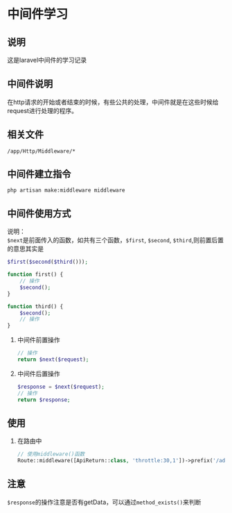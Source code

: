 # 中间件学习

## 说明
这是laravel中间件的学习记录  

## 中间件说明
在http请求的开始或者结束的时候，有些公共的处理，中间件就是在这些时候给request进行处理的程序。  

## 相关文件
`/app/Http/Middleware/*`

## 中间件建立指令
`php artisan make:middleware middleware`

## 中间件使用方式
说明：  
`$next`是前面传入的函数，如共有三个函数，`$first`, `$second`, `$third`,则前置后置的意思其实是  
```php
$first($second($third()));

function first() {
    // 操作
    $second();
}

function third() {
    $second();
    // 操作
}
```
1. 中间件前置操作
    ```php
    // 操作
    return $next($request);
    ```
2. 中间件后置操作
    ```php
    $response = $next($request);
    // 操作
    return $response;
    ```

## 使用
1. 在路由中
    ```php
    // 使用middleware()函数
    Route::middleware([ApiReturn::class, 'throttle:30,1'])->prefix('/adao')->group();
    ```

## 注意
`$response`的操作注意是否有getData，可以通过`method_exists()`来判断